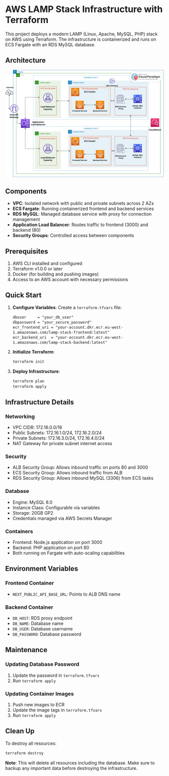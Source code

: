 # AWS LAMP Stack Infrastructure with Terraform

This project deploys a modern LAMP (Linux, Apache, MySQL, PHP) stack on AWS using Terraform. The infrastructure is containerized and runs on ECS Fargate with an RDS MySQL database.

## Architecture

![LAMP Stack Architecture](LampStack-diagram.png)

## Components

- **VPC**: Isolated network with public and private subnets across 2 AZs
- **ECS Fargate**: Running containerized frontend and backend services
- **RDS MySQL**: Managed database service with proxy for connection management
- **Application Load Balancer**: Routes traffic to frontend (3000) and backend (80)
- **Security Groups**: Controlled access between components

## Prerequisites

1. AWS CLI installed and configured
2. Terraform v1.0.0 or later
3. Docker (for building and pushing images)
4. Access to an AWS account with necessary permissions

## Quick Start

1. **Configure Variables**:
   Create a `terraform.tfvars` file:
   ```hcl
   dbuser     = "your_db_user"
   dbpassword = "your_secure_password"
   ecr_frontend_uri = "your-account.dkr.ecr.eu-west-1.amazonaws.com/lamp-stack-frontend:latest"
   ecr_backend_uri  = "your-account.dkr.ecr.eu-west-1.amazonaws.com/lamp-stack-backend:latest"
   ```

2. **Initialize Terraform**:
   ```bash
   terraform init
   ```

3. **Deploy Infrastructure**:
   ```bash
   terraform plan
   terraform apply
   ```

## Infrastructure Details

### Networking
- VPC CIDR: 172.16.0.0/16
- Public Subnets: 172.16.1.0/24, 172.16.2.0/24
- Private Subnets: 172.16.3.0/24, 172.16.4.0/24
- NAT Gateway for private subnet internet access

### Security
- ALB Security Group: Allows inbound traffic on ports 80 and 3000
- ECS Security Group: Allows inbound traffic from ALB
- RDS Security Group: Allows inbound MySQL (3306) from ECS tasks

### Database
- Engine: MySQL 8.0
- Instance Class: Configurable via variables
- Storage: 20GB GP2
- Credentials managed via AWS Secrets Manager

### Containers
- Frontend: Node.js application on port 3000
- Backend: PHP application on port 80
- Both running on Fargate with auto-scaling capabilities

## Environment Variables

### Frontend Container
- `NEXT_PUBLIC_API_BASE_URL`: Points to ALB DNS name

### Backend Container
- `DB_HOST`: RDS proxy endpoint
- `DB_NAME`: Database name
- `DB_USER`: Database username
- `DB_PASSWORD`: Database password

## Maintenance

### Updating Database Password
1. Update the password in `terraform.tfvars`
2. Run `terraform apply`

### Updating Container Images
1. Push new images to ECR
2. Update the image tags in `terraform.tfvars`
3. Run `terraform apply`

## Clean Up

To destroy all resources:
```bash
terraform destroy
```

**Note**: This will delete all resources including the database. Make sure to backup any important data before destroying the infrastructure.
